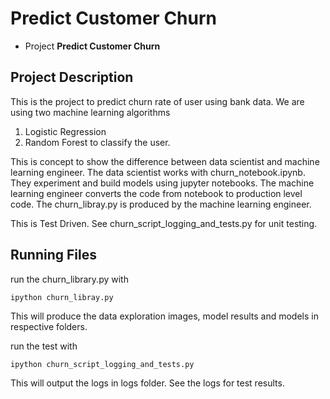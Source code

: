 # Predict Customer Churn

- Project **Predict Customer Churn**

## Project Description
This is the project to predict churn rate of user using bank data.
We are using two machine learning algorithms
1. Logistic Regression
2. Random Forest
to classify the user.

This is concept to show the difference between data scientist and machine learning engineer.
The data scientist works with churn_notebook.ipynb. They experiment and build models using jupyter notebooks.
The machine learning engineer converts the code from notebook to production level code.
The churn_libray.py is produced by the machine learning engineer.

This is Test Driven. See churn_script_logging_and_tests.py for unit testing.

## Running Files
run the churn_library.py with
```
ipython churn_libray.py
```
This will produce the data exploration images, model results and models in respective folders.

run the test with
```
ipython churn_script_logging_and_tests.py
```
This will output the logs in logs folder. See the logs for test results.
